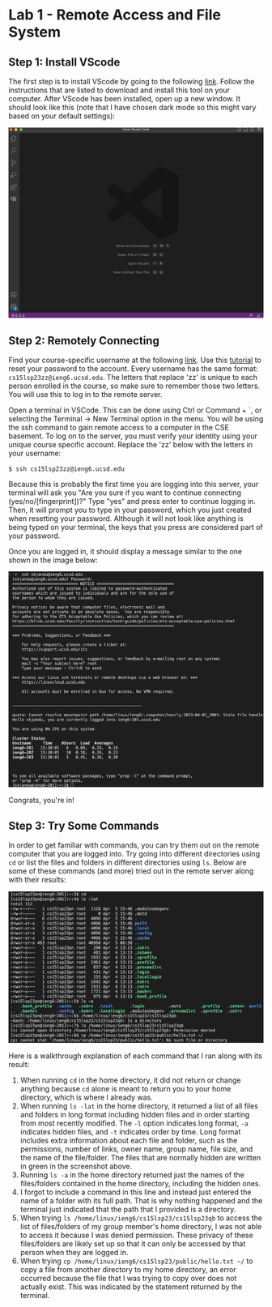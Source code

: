 # Lab 1 - Remote Access and File System

## Step 1: Install VScode
The first step is to install VScode by going to the following [link](https://code.visualstudio.com/). Follow the instructions that are listed to download and install this tool on your computer. After VScode has been installed, open up a new window. It should look like this (note that I have chosen dark mode so this might vary based on your default settings): 

![Image](vscode-tutorial.png) 

## Step 2: Remotely Connecting
Find your course-specific username at the following [link](https://sdacs.ucsd.edu/~icc/index.php). Use this [tutorial](https://drive.google.com/file/d/17IDZn8Qq7Q0RkYMxdiIR0o6HJ3B5YqSW/view?usp=share_link) to reset your password to the account. Every username has the same format: `cs15lsp23zz@ieng6.ucsd.edu`. The letters that replace 'zz' is unique to each person enrolled in the course, so make sure to remember those two letters. You will use this to log in to the remote server.

Open a terminal in VSCode. This can be done using Ctrl or Command + `, or selecting the Terminal → New Terminal option in the menu. You will be using the ssh command to gain remote access to a computer in the CSE basement. To log on to the server, you must verify your identity using your unique course specific account. Replace the 'zz' below with the letters in your username:

```
$ ssh cs15lsp23zz@ieng6.ucsd.edu
```

Because this is probably the first time you are logging into this server, your terminal will ask you "Are you sure if you want to continue connecting (yes/no/[fingerprint])?" Type "yes" and press enter to continue logging in. Then, it will prompt you to type in your password, which you just created when resetting your password. Although it will not look like anything is being typed on your terminal, the keys that you press are considered part of your password. 

Once you are logged in, it should display a message similar to the one shown in the image below: 

![Image](ssh-login.png)

Congrats, you're in! 

## Step 3: Try Some Commands
In order to get familiar with commands, you can try them out on the remote computer that you are logged into. Try going into different directories using `cd` or list the files and folders in different directories using `ls`. Below are some of these commands (and more) tried out in the remote server along with their results: 

![Image](terminal-commands.png)

Here is a walkthrough explanation of each command that I ran along with its result:
1. When running `cd` in the home directory, it did not return or change anything because `cd` alone is meant to return you to your home directory, which is where I already was. 
2. When running `ls -lat` in the home directory, it returned a list of all files and folders in long format including hidden files and in
order starting from most recently modified. The `-l` option indicates long format, `-a` indicates hidden files, and `-t` indicates order by time.  Long format includes extra information about each file and folder, such as the permissions, number of links, owner name, group name, file size, and the name of the file/folder. The files that are normally hidden are written in green in the screenshot above. 
3. Running `ls -a` in the home directory returned just the names of the files/folders contained in the home directory, including the hidden ones. 
4. I forgot to include a command in this line and instead just entered the name of a folder with its full path. That is why nothing happened and the terminal just indicated that the path that I provided is a directory. 
5. When trying `ls /home/linux/ieng6/cs15lsp23/cs15lsp23qb` to access the list of files/folders of my group member's home directory, I was not able to access it because I was denied permission. These privacy of these files/folders are likely set up so that it can only be accessed by that person when they are logged in. 
6. When trying `cp /home/linux/ieng6/cs15lsp23/public/hello.txt ~/` to copy a file from another directory to my home directory, an error occurred because the file that I was trying to copy over does not actually exist. This was indicated by the statement returned by the terminal. 
